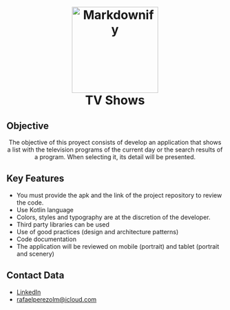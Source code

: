 <h1 align="center">  
  <br>  
 <a href="http://www.amitmerchant.com/electron-markdownify"><img src="https://cdn-icons-png.flaticon.com/512/716/716429.png" alt="Markdownify" width="200"></a>  
 <br>  
  TV Shows  
  <br>  
</h1>  

## Objective  
<p align="center">  
The objective of this proyect consists of develop an application that shows a list with the television programs of the current day or the search results of a program. When selecting it, its detail will be presented.
</p>  

## Key Features  

- You must provide the apk and the link of the project repository to review the code.
- Use Kotlin language
- Colors, styles and typography are at the discretion of the developer.
- Third party libraries can be used
- Use of good practices (design and architecture patterns)
- Code documentation
- The application will be reviewed on mobile (portrait) and tablet (portrait and
scenery)
  
## Contact Data    

- [LinkedIn](https://www.linkedin.com/in/rafaelperezolm/) 
- <rafaelperezolm@icloud.com> 
 
